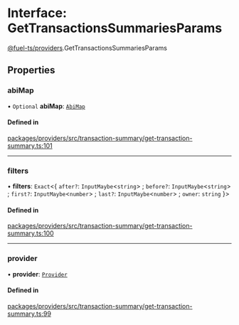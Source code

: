 # Interface: GetTransactionsSummariesParams

[@fuel-ts/providers](/api/Providers/index.md).GetTransactionsSummariesParams

## Properties

### abiMap

• `Optional` **abiMap**: [`AbiMap`](/api/Providers/index.md#abimap)

#### Defined in

[packages/providers/src/transaction-summary/get-transaction-summary.ts:101](https://github.com/FuelLabs/fuels-ts/blob/a337878e/packages/providers/src/transaction-summary/get-transaction-summary.ts#L101)

___

### filters

• **filters**: `Exact`&lt;{ `after?`: `InputMaybe`&lt;`string`\> ; `before?`: `InputMaybe`&lt;`string`\> ; `first?`: `InputMaybe`&lt;`number`\> ; `last?`: `InputMaybe`&lt;`number`\> ; `owner`: `string`  }\>

#### Defined in

[packages/providers/src/transaction-summary/get-transaction-summary.ts:100](https://github.com/FuelLabs/fuels-ts/blob/a337878e/packages/providers/src/transaction-summary/get-transaction-summary.ts#L100)

___

### provider

• **provider**: [`Provider`](/api/Providers/Provider.md)

#### Defined in

[packages/providers/src/transaction-summary/get-transaction-summary.ts:99](https://github.com/FuelLabs/fuels-ts/blob/a337878e/packages/providers/src/transaction-summary/get-transaction-summary.ts#L99)
